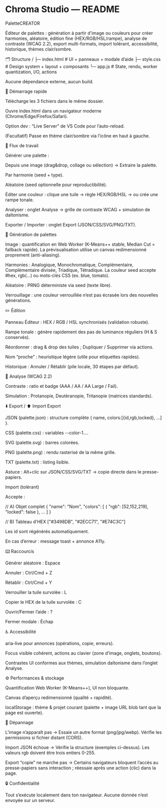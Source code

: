 # Chroma Studio — README
PaletteCREATOR

Éditeur de palettes : génération à partir d'image ou couleurs pour créer harmonies, aléatoire, édition fine (HEX/RGB/HSL/rampe), analyse de contraste (WCAG 2.2), export multi-formats, import tolérant, accessibilité, historique, thèmes clair/sombre.

🗂 Structure
/
├─ index.html   # UI + panneaux + modale d’aide
├─ style.css    # Design system + layout + composants
└─ app.js       # State, rendu, worker quantization, I/O, actions


Aucune dépendance externe, aucun build.

🚀 Démarrage rapide

Télécharge les 3 fichiers dans le même dossier.

Ouvre index.html dans un navigateur moderne (Chrome/Edge/Firefox/Safari).

Option dev : “Live Server” de VS Code pour l’auto-reload.

(Facultatif) Passe en thème clair/sombre via l’icône en haut à gauche.

🧭 Flux de travail

Générer une palette :

Depuis une image (drag&drop, collage ou sélection) → Extraire la palette.

Par harmonie (seed + type).

Aléatoire (seed optionnelle pour reproductibilité).

Éditer une couleur : clique une tuile → règle HEX/RGB/HSL → ou crée une rampe tonale.

Analyser : onglet Analyse → grille de contraste WCAG + simulation de daltonisme.

Exporter / Importer : onglet Export (JSON/CSS/SVG/PNG/TXT).

🎨 Génération de palettes

Image : quantification en Web Worker (K-Means++ stable, Median Cut = fallback rapide).
La prévisualisation utilise un canvas redimensionné proprement (anti-aliasing).

Harmonies : Analogique, Monochromatique, Complémentaire, Complémentaire divisée, Triadique, Tétradique.
La couleur seed accepte #hex, rgb(...) ou mots-clés CSS (ex. blue, tomato).

Aléatoire : PRNG déterministe via seed (texte libre).

Verrouillage : une couleur verrouillée n’est pas écrasée lors des nouvelles générations.

✏️ Édition

Panneau Éditeur : HEX / RGB / HSL synchronisés (validation robuste).

Rampe tonale : génère rapidement des pas de luminance réguliers (H & S conservés).

Réordonner : drag & drop des tuiles ; Dupliquer / Supprimer via actions.

Nom “proche” : heuristique légère (utile pour etiquettes rapides).

Historique : Annuler / Rétablir (pile locale, 30 étapes par défaut).

🧪 Analyse (WCAG 2.2)

Contraste : ratio et badge (AAA / AA / AA Large / Fail).

Simulation : Protanopie, Deutéranopie, Tritanopie (matrices standards).

⬇️ Export / ⬆️ Import
Export

JSON (palette.json) : structure complète { name, colors:[{id,rgb,locked}, ...] }.

CSS (palette.css) : variables --color-1....

SVG (palette.svg) : barres colorées.

PNG (palette.png) : rendu rasterisé de la même grille.

TXT (palette.txt) : listing lisible.

Astuce : Alt+clic sur JSON/CSS/SVG/TXT → copie directe dans le presse-papiers.

Import (tolérant)

Accepte :

// A) Objet complet
{ "name": "Nom", "colors": [ { "rgb": [52,152,219], "locked": false }, ... ] }

// B) Tableau d'HEX
["#3498DB", "#2ECC71", "#E74C3C"]


Les id sont régénérés automatiquement.

En cas d’erreur : message toast + annonce A11y.

⌨️ Raccourcis

Générer aléatoire : Espace

Annuler : Ctrl/Cmd + Z

Rétablir : Ctrl/Cmd + Y

Verrouiller la tuile survolée : L

Copier le HEX de la tuile survolée : C

Ouvrir/Fermer l’aide : ?

Fermer modale : Échap

♿ Accessibilité

aria-live pour annonces (opérations, copie, erreurs).

Focus visible cohérent, actions au clavier (zone d’image, onglets, boutons).

Contrastes UI conformes aux thèmes, simulation daltonisme dans l’onglet Analyse.

⚙️ Performances & stockage

Quantification Web Worker (K-Means++), UI non bloquante.

Canvas d’aperçu redimensionné (qualité + rapidité).

localStorage : thème & projet courant (palette + image URL blob tant que la page est ouverte).

🧰 Dépannage

L’image n’apparaît pas
→ Essaie un autre format (png/jpg/webp). Vérifie les permissions si fichier distant (CORS).

Import JSON échoue
→ Vérifie la structure (exemples ci-dessus). Les valeurs rgb doivent être trois entiers 0-255.

Export “copie” ne marche pas
→ Certains navigateurs bloquent l’accès au presse-papiers sans interaction ; réessaie après une action (clic) dans la page.

🔒 Confidentialité

Tout s’exécute localement dans ton navigateur. Aucune donnée n’est envoyée sur un serveur.
